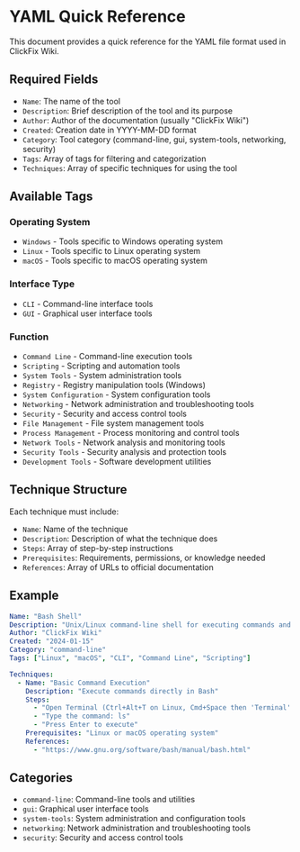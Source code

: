 # YAML Quick Reference

This document provides a quick reference for the YAML file format used in ClickFix Wiki.

## Required Fields

- `Name`: The name of the tool
- `Description`: Brief description of the tool and its purpose
- `Author`: Author of the documentation (usually "ClickFix Wiki")
- `Created`: Creation date in YYYY-MM-DD format
- `Category`: Tool category (command-line, gui, system-tools, networking, security)
- `Tags`: Array of tags for filtering and categorization
- `Techniques`: Array of specific techniques for using the tool

## Available Tags

### Operating System
- `Windows` - Tools specific to Windows operating system
- `Linux` - Tools specific to Linux operating system
- `macOS` - Tools specific to macOS operating system

### Interface Type
- `CLI` - Command-line interface tools
- `GUI` - Graphical user interface tools

### Function
- `Command Line` - Command-line execution tools
- `Scripting` - Scripting and automation tools
- `System Tools` - System administration tools
- `Registry` - Registry manipulation tools (Windows)
- `System Configuration` - System configuration tools
- `Networking` - Network administration and troubleshooting tools
- `Security` - Security and access control tools
- `File Management` - File system management tools
- `Process Management` - Process monitoring and control tools
- `Network Tools` - Network analysis and monitoring tools
- `Security Tools` - Security analysis and protection tools
- `Development Tools` - Software development utilities

## Technique Structure

Each technique must include:

- `Name`: Name of the technique
- `Description`: Description of what the technique does
- `Steps`: Array of step-by-step instructions
- `Prerequisites`: Requirements, permissions, or knowledge needed
- `References`: Array of URLs to official documentation

## Example

```yaml
Name: "Bash Shell"
Description: "Unix/Linux command-line shell for executing commands and scripts"
Author: "ClickFix Wiki"
Created: "2024-01-15"
Category: "command-line"
Tags: ["Linux", "macOS", "CLI", "Command Line", "Scripting"]

Techniques:
  - Name: "Basic Command Execution"
    Description: "Execute commands directly in Bash"
    Steps:
      - "Open Terminal (Ctrl+Alt+T on Linux, Cmd+Space then 'Terminal' on macOS)"
      - "Type the command: ls"
      - "Press Enter to execute"
    Prerequisites: "Linux or macOS operating system"
    References:
      - "https://www.gnu.org/software/bash/manual/bash.html"
```

## Categories

- `command-line`: Command-line tools and utilities
- `gui`: Graphical user interface tools
- `system-tools`: System administration and configuration tools
- `networking`: Network administration and troubleshooting tools
- `security`: Security and access control tools 